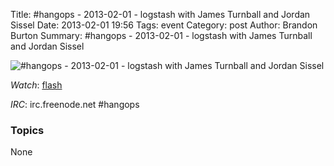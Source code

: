 Title: #hangops - 2013-02-01 - logstash with James Turnball and Jordan Sissel
Date: 2013-02-01 19:56
Tags: event
Category: post
Author: Brandon Burton
Summary: #hangops - 2013-02-01 - logstash with James Turnball and Jordan Sissel

![#hangops - 2013-02-01 - logstash with James Turnball and Jordan Sissel](http://i.ytimg.com/vi/Avz6NqZp7aw/3.jpg)

_Watch_: [flash](https://www.youtube.com/v/Avz6NqZp7aw?version=3&f=user_uploads&app=youtube_gdata)

_IRC_: irc.freenode.net #hangops

### Topics
None
